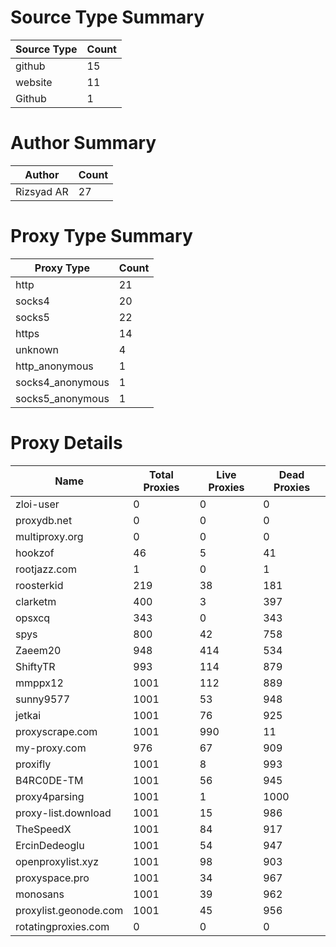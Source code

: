 # Source Type Summary

| Source Type | Count |
|-------------|-------|
| github | 15 |
| website | 11 |
| Github | 1 |


# Author Summary

| Author | Count |
|--------|-------|
| Rizsyad AR | 27 |


# Proxy Type Summary

| Proxy Type | Count |
|------------|-------|
| http | 21 |
| socks4 | 20 |
| socks5 | 22 |
| https | 14 |
| unknown | 4 |
| http_anonymous | 1 |
| socks4_anonymous | 1 |
| socks5_anonymous | 1 |


# Proxy Details

| Name | Total Proxies | Live Proxies | Dead Proxies |
|------|---------------|--------------|---------------|
| zloi-user | 0 | 0 | 0 |
| proxydb.net | 0 | 0 | 0 |
| multiproxy.org | 0 | 0 | 0 |
| hookzof | 46 | 5 | 41 |
| rootjazz.com | 1 | 0 | 1 |
| roosterkid | 219 | 38 | 181 |
| clarketm | 400 | 3 | 397 |
| opsxcq | 343 | 0 | 343 |
| spys | 800 | 42 | 758 |
| Zaeem20 | 948 | 414 | 534 |
| ShiftyTR | 993 | 114 | 879 |
| mmppx12 | 1001 | 112 | 889 |
| sunny9577 | 1001 | 53 | 948 |
| jetkai | 1001 | 76 | 925 |
| proxyscrape.com | 1001 | 990 | 11 |
| my-proxy.com | 976 | 67 | 909 |
| proxifly | 1001 | 8 | 993 |
| B4RC0DE-TM | 1001 | 56 | 945 |
| proxy4parsing | 1001 | 1 | 1000 |
| proxy-list.download | 1001 | 15 | 986 |
| TheSpeedX | 1001 | 84 | 917 |
| ErcinDedeoglu | 1001 | 54 | 947 |
| openproxylist.xyz | 1001 | 98 | 903 |
| proxyspace.pro | 1001 | 34 | 967 |
| monosans | 1001 | 39 | 962 |
| proxylist.geonode.com | 1001 | 45 | 956 |
| rotatingproxies.com | 0 | 0 | 0 |
